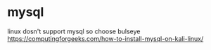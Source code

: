 # mysql
linux dosn't support mysql so choose bulseye
https://computingforgeeks.com/how-to-install-mysql-on-kali-linux/
